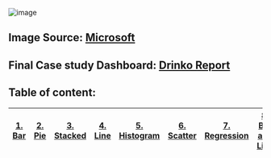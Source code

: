 
![image](https://github.com/Kmohamedalie/Excel-Data-Visualization/assets/63104472/8801c49a-ab24-495b-abb1-316838a560ca)

## **Image Source:**    [Microsoft](https://www.microsoft.com/en-gb/microsoft-365/excel)






<!--##  **Lectures available:** [The Complete Data Visualization Course with Python, R, Tableau, and Excel with Elitsa Kaloyanova](https://365datascience.com/login/?redirectUrl=https%3A%2F%2Flearn.365datascience.com%2Fcourses%2Fpreview%2Fdata-visualization%2F)-->
##  **Final Case study Dashboard:** [Drinko Report]()



<!--Table of content -->
## **Table of content:**

|  <a href="">**1. Bar**</a>       | <a href="">**2. Pie**</a>        |  <a href="">**3. Stacked**</a> |  <a href="">**4. Line**</a>      | <a href="">**5. Histogram**</a>  |  <a href="">**6. Scatter**</a> |<a href="">**7. Regression**</a> | <a href="">**8. Bar and Line**</a> | <a href="">**9. Dash Boarding**</a>|
| -------------------------------- | ---------------------------------|------------------------------  | -------------------------------- | ---------------------------------|------------------------------  |---------------------------------|------------------------------  |------------------------------  |



